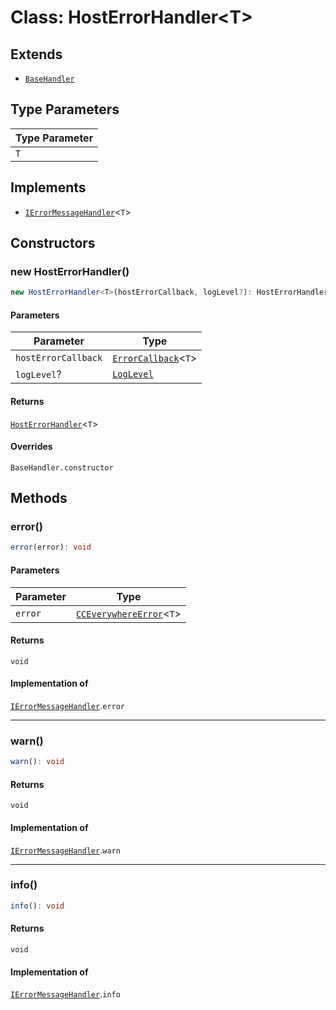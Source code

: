 # Class: HostErrorHandler<T\>

## Extends

- [`BaseHandler`](../../BaseHandler/classes/BaseHandler.md)

## Type Parameters

| Type Parameter |
| ------ |
| `T` |

## Implements

- [`IErrorMessageHandler`](../../../IErrorMessageHandler/interfaces/IErrorMessageHandler.md)<`T`\>

## Constructors

### new HostErrorHandler()

```ts
new HostErrorHandler<T>(hostErrorCallback, logLevel?): HostErrorHandler<T>
```

#### Parameters

| Parameter | Type |
| ------ | ------ |
| `hostErrorCallback` | [`ErrorCallback`](../../../CCEverywhereError.types/type-aliases/ErrorCallback.md)<`T`\> |
| `logLevel`? | [`LogLevel`](../../../CCEverywhereError.types/enumerations/LogLevel.md) |

#### Returns

[`HostErrorHandler`](Hosterror-handler.md)<`T`\>

#### Overrides

`BaseHandler.constructor`

## Methods

### error()

```ts
error(error): void
```

#### Parameters

| Parameter | Type |
| ------ | ------ |
| `error` | [`CCEverywhereError`](../../../CCEverywhereError/classes/CCEverywhereError.md)<`T`\> |

#### Returns

`void`

#### Implementation of

[`IErrorMessageHandler`](../../../IErrorMessageHandler/interfaces/IErrorMessageHandler.md).`error`

***

### warn()

```ts
warn(): void
```

#### Returns

`void`

#### Implementation of

[`IErrorMessageHandler`](../../../IErrorMessageHandler/interfaces/IErrorMessageHandler.md).`warn`

***

### info()

```ts
info(): void
```

#### Returns

`void`

#### Implementation of

[`IErrorMessageHandler`](../../../IErrorMessageHandler/interfaces/IErrorMessageHandler.md).`info`
